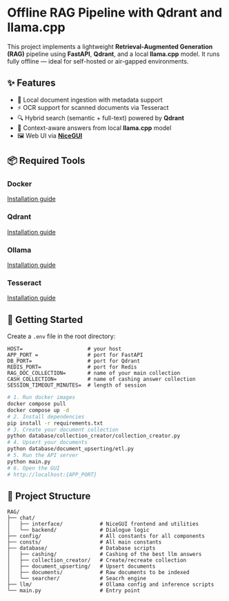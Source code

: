 # Offline RAG Pipeline with Qdrant and llama.cpp

This project implements a lightweight **Retrieval-Augmented Generation (RAG)** pipeline using **FastAPI**, **Qdrant**, and a local **llama.cpp** model. It runs fully offline — ideal for self-hosted or air-gapped environments.

## ✨ Features

- 📄 Local document ingestion with metadata support
- ⚡ OCR support for scanned documents via Tesseract
- 🔍 Hybrid search (semantic + full-text) powered by **Qdrant**
- 🧠 Context-aware answers from local **llama.cpp** model
- 🖼️ Web UI via **[NiceGUI](https://nicegui.io/)**

## 📦 Required Tools

### Docker
[Installation guide](https://docs.docker.com/engine/install/)

### Qdrant
[Installation guide](https://qdrant.tech/documentation/guides/installation/)

### Ollama
[Installation guide](https://apxml.com/courses/getting-started-local-llms/chapter-4-running-first-local-llm/setting-up-ollama)

### Tesseract
[Installation guide](https://builtin.com/articles/python-tesseract)

## 🚀 Getting Started
Create a `.env` file in the root directory:

```
HOST=                     # your host
APP_PORT =                # port for FastAPI
DB_PORT=                  # port for Qdrant
REDIS_PORT=               # port for Redis
RAG_DOC_COLLECTION=       # name of your main collection
CASH_COLLECTION=          # name of cashing answer collection
SESSION_TIMEOUT_MINUTES=  # length of session
```

```bash
# 1. Run docker images
docker compose pull
docker compose up -d
# 2. Install dependencies
pip install -r requirements.txt
# 3. Create your document collection
python database/collection_creator/collection_creator.py
# 4. Upsert your documents
python database/document_upserting/etl.py
# 5. Run the API server
python main.py
# 6. Open the GUI
# http://localhost:{APP_PORT}
```

## 📂 Project Structure
```
RAG/
├── chat/
│   ├── interface/            # NiceGUI frontend and utilities
│   └── backend/              # Dialogue logic
├── config/                   # All constants for all components
├── consts/                   # All main constants
├── database/                 # Database scripts
│   ├── cashing/              # Cashing of the best llm answers
│   ├── collection_creator/   # Create/recreate collection
│   ├── document_upserting/   # Upsert documents
│   ├── documents/            # Raw documents to be indexed
│   └── searcher/             # Seacrh engine
├── llm/                      # Ollama config and inference scripts
└── main.py                   # Entry point
```
